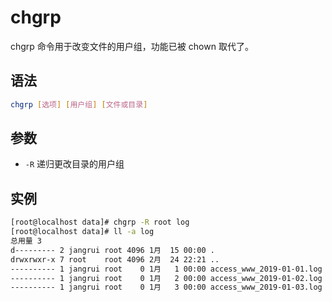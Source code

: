 # chgrp

chgrp 命令用于改变文件的用户组，功能已被 chown 取代了。

## 语法

```bash
chgrp [选项] [用户组] [文件或目录]
```

## 参数

- `-R` 递归更改目录的用户组

## 实例

```bash
[root@localhost data]# chgrp -R root log
[root@localhost data]# ll -a log
总用量 3
d--------- 2 jangrui root 4096 1月  15 00:00 .
drwxrwxr-x 7 root    root 4096 2月  24 22:21 ..
---------- 1 jangrui root    0 1月   1 00:00 access_www_2019-01-01.log
---------- 1 jangrui root    0 1月   2 00:00 access_www_2019-01-02.log
---------- 1 jangrui root    0 1月   3 00:00 access_www_2019-01-03.log
```

